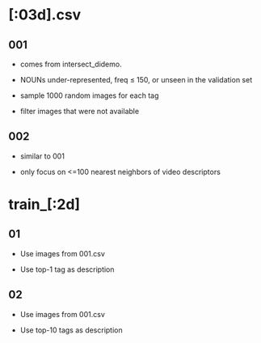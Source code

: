 # [:03d].csv

## 001

- comes from intersect_didemo.

- NOUNs under-represented, freq $\leq$ 150, or unseen in the validation set

- sample 1000 random images for each tag

- filter images that were not available

## 002

- similar to 001

- only focus on <=100 nearest neighbors of video descriptors

# train_[:2d]

## 01

- Use images from 001.csv

- Use top-1 tag as description 

## 02

- Use images from 001.csv

- Use top-10 tags as description